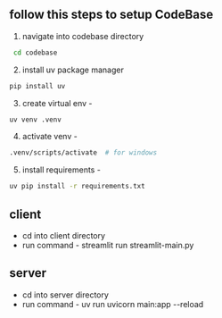 ## follow this steps to setup CodeBase
1. navigate into codebase directory
```bash
 cd codebase
```
2. install uv package manager
```bash
pip install uv
```
3. create virtual env -
```bash
uv venv .venv
```
4. activate venv -
```bash
.venv/scripts/activate  # for windows
```
5. install requirements -
```bash
uv pip install -r requirements.txt
```

## client 
- cd into client directory
- run command - streamlit run streamlit-main.py

## server
- cd into server directory
- run command -  uv run uvicorn main:app --reload
